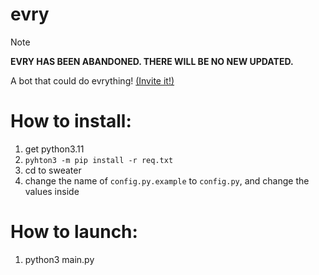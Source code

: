# evry

> [!NOTE]
> **EVRY HAS BEEN ABANDONED. THERE WILL BE NO NEW UPDATED.**

A bot that could do evrything! [(Invite it!)](https://discord.com/api/oauth2/authorize?client_id=867167961181454356&permissions=1514446122198&scope=bot)
# How to install:
1. get python3.11
2. `pyhton3 -m pip install -r req.txt`
3. cd to sweater
4. change the name of `config.py.example` to `config.py`, and change the values inside
# How to launch:
1. python3 main.py
